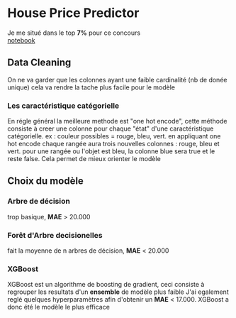 # House Price Predictor

Je me situé dans le top **7%** pour ce concours \
[notebook](https://github.com/aryamaan3/Kaggle-Data-Science/blob/master/House%20Price%20Estimation/house-price-predictor.ipynb)

## Data Cleaning
On ne va garder que les colonnes ayant une faible cardinalité (nb de donée unique) 
cela va rendre la tache plus facile pour le modèle

### Les caractéristique catégorielle
En régle général la meilleure methode est "one hot encode", cette méthode consiste à creer une colonne pour chaque "état" d'une caractéristique catégorielle.
ex : couleur possibles = rouge, bleu, vert. en appliquant one hot encode chaque rangée aura trois nouvelles colonnes : rouge, bleu et vert. pour une rangée ou l'objet est bleu, la colonne blue sera true et le reste false. Cela permet de mieux orienter le modèle  

## Choix du modèle

### Arbre de décision
trop basique, **MAE** > 20.000

### Forêt d'Arbre decisionelles
fait la moyenne de n arbres de décision, **MAE** < 20.000

### XGBoost
XGBoost est un algorithme de boosting de gradient, ceci consiste à regrouper les resultats d'un **ensemble** de modèle plus faible 
J'ai egalement reglé quelques hyperparamètres afin d'obtenir un **MAE** < 17.000.
XGBoost a donc été le modèle le plus efficace
